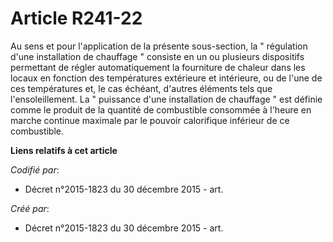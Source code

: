 # Article R241-22

Au sens et pour l'application de la présente sous-section, la " régulation d'une installation de chauffage " consiste en un
ou plusieurs dispositifs permettant de régler automatiquement la fourniture de chaleur dans les locaux en fonction des
températures extérieure et intérieure, ou de l'une de ces températures et, le cas échéant, d'autres éléments tels que
l'ensoleillement. La " puissance d'une installation de chauffage " est définie comme le produit de la quantité de combustible
consommée à l'heure en marche continue maximale par le pouvoir calorifique inférieur de ce combustible.

**Liens relatifs à cet article**

_Codifié par_:

  - Décret n°2015-1823 du 30 décembre 2015 - art.

_Créé par_:

  - Décret n°2015-1823 du 30 décembre 2015 - art.
